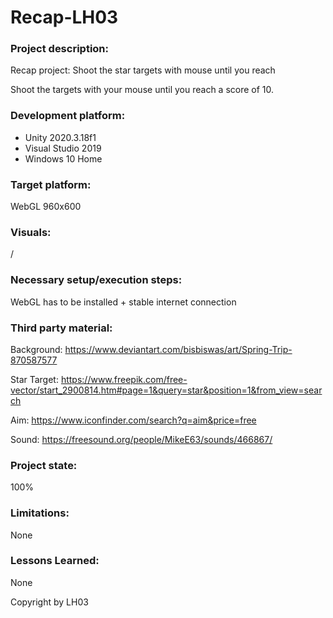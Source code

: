 # Recap-LH03

### Project description: 

Recap project: Shoot the star targets with mouse until you reach 

Shoot the targets with your mouse until you reach a score of 10.

### Development platform: 

- Unity 2020.3.18f1
- Visual Studio 2019
- Windows 10 Home

### Target platform: 
WebGL 960x600


### Visuals: 
/

### Necessary setup/execution steps: 

WebGL has to be installed + stable internet connection

### Third party material: 

Background: https://www.deviantart.com/bisbiswas/art/Spring-Trip-870587577

Star Target: https://www.freepik.com/free-vector/start_2900814.htm#page=1&query=star&position=1&from_view=search

Aim: https://www.iconfinder.com/search?q=aim&price=free

Sound: https://freesound.org/people/MikeE63/sounds/466867/

### Project state: 
100%

### Limitations: 
None

### Lessons Learned: 
None

Copyright by LH03